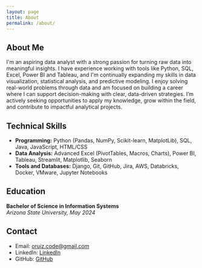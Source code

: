 ```yaml
---
layout: page
title: About
permalink: /about/
---
```


## About Me

I'm an aspiring data analyst with a strong passion for turning raw data into meaningful insights. I have experience working with tools like Python, SQL, Excel, Power BI and Tableau, and I'm continually expanding my skills in data visualization, statistical analysis, and predictive modeling. I enjoy solving real-world problems through data and am focused on building a career where I can support decision-making with clear, data-driven strategies. I’m actively seeking opportunities to apply my knowledge, grow within the field, and contribute to impactful analytical projects.

## Technical Skills
- **Programming:** Python (Pandas, NumPy, Scikit-learn, MatplotLib), SQL, Java, JavaScript, HTML/CSS
- **Data Analysis:** Advanced Excel (PivotTables, Macros, Charts), Power BI, Tableau, Streamlit, Matplotlib, Seaborn
- **Tools and Databases:** Django, Git, GitHub, Jira, AWS, Databricks, Docker, VMware, Jupyter Notebooks

## Education
**Bachelor of Science in Information Systems**  
*Arizona State University, May 2024*

## Contact
- Email: oruiz.code@gmail.com
- LinkedIn: [LinkedIn](https://www.linkedin.com/in/osvaldoruiz/)
- GitHub: [GitHub](https://github.com/RuizOsvaldo)
